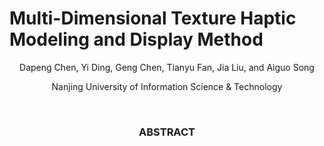 # Multi-Dimensional Texture Haptic Modeling and Display Method

<p align="center">
Dapeng Chen, Yi Ding, Geng Chen, Tianyu Fan, Jia Liu, and Aiguo Song  
</p>

<p align="center">
Nanjing University of Information Science & Technology  
</p>

<br/>

<h3 align="center">ABSTRACT</h3>
